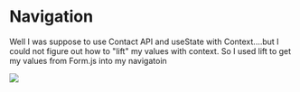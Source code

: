 # Navigation 

Well I was suppose to use Contact API and useState with Context....but I could not figure out how to "lift" my values with context. So I used lift to get my values from Form.js into my navigatoin

![](https://github.com/lisabroadhead/MERN/blob/main/react/navigation/ezgif.com-gif-maker.gif)
